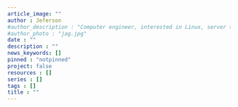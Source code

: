 ```yaml
---
article_image: ""
author : Jeferson
#author_description : "Computer engineer, interested in Linux, server technologies and eCommerce platforms, learning everyday."
#author_photo : "jag.jpg"
date : ""
description : ""
news_keywords: []
pinned : "notpinned"
project: false
resources : []
series : []
tags : []
title : ""
---
```

